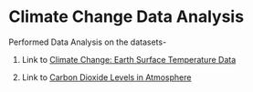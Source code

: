 # Climate  Change Data  Analysis
 
Performed Data Analysis on the datasets-
1. Link to <a href="https://www.kaggle.com/datasets/berkeleyearth/climate-change-earth-surface-temperature-data">Climate Change: Earth Surface Temperature Data</a>

2. Link to <a href="https://www.kaggle.com/datasets/ucsandiego/carbon-dioxide">Carbon Dioxide Levels in Atmosphere</a>